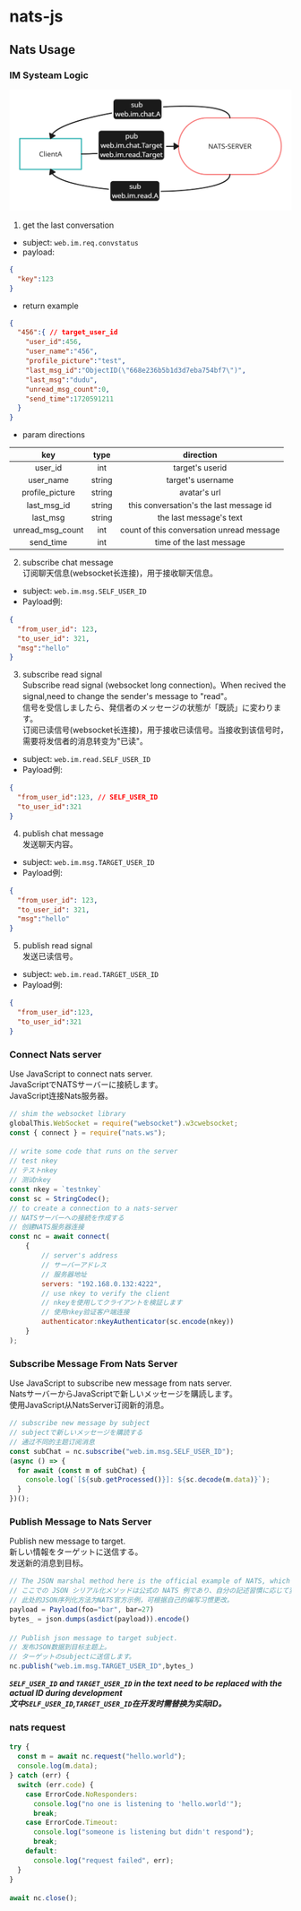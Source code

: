 # nats-js
## Nats Usage
### IM Systeam Logic
![image](./Untitled%20Workspace.png)
1. get the last conversation
* subject: `web.im.req.convstatus`
* payload:
```json
{
  "key":123
}
```
* return example
```json
{
  "456":{ // target_user_id
    "user_id":456,
    "user_name":"456", 
    "profile_picture":"test",
    "last_msg_id":"ObjectID(\"668e236b5b1d3d7eba754bf7\")",
    "last_msg":"dudu",
    "unread_msg_count":0,
    "send_time":1720591211
  }
}
```
* param directions

|key|type|direction|
|:-:|:-:|:-:|
|user_id|int|target's userid|
|user_name|string|target's username|
|profile_picture|string|avatar's url|
|last_msg_id|string|this conversation's the last message id|
|last_msg|string|the last message's text|
|unread_msg_count|int|count of this conversation unread message|
|send_time|int|time of the last message|

2. subscribe chat message  
订阅聊天信息(websocket长连接)，用于接收聊天信息。  
* subject: `web.im.msg.SELF_USER_ID`  
* Payload例:  
```json
{
  "from_user_id": 123,
  "to_user_id": 321,
  "msg":"hello"
}
```
3. subscribe read signal  
Subscribe read signal (websocket long connection)。When recived the signal,need to change the sender's message to "read"。  
信号を受信しましたら、発信者のメッセージの状態が「既読」に変わります。   
订阅已读信号(websocket长连接)，用于接收已读信号。当接收到该信号时，需要将发信者的消息转变为"已读"。  
* subject: `web.im.read.SELF_USER_ID`  
* Payload例:  
```json
{
  "from_user_id":123, // SELF_USER_ID
  "to_user_id":321
}
```
4. publish chat message  
发送聊天内容。  
* subject: `web.im.msg.TARGET_USER_ID`  
* Payload例:  
```json
{
  "from_user_id": 123,
  "to_user_id": 321,
  "msg":"hello"
}
```
5. publish read signal  
发送已读信号。  
* subject: `web.im.read.TARGET_USER_ID`  
* Payload例:  
```json
{
  "from_user_id":123,
  "to_user_id":321
}
```
### Connect Nats server
Use JavaScript to connect nats server.  
JavaScriptでNATSサーバーに接続します。  
JavaScript连接Nats服务器。  
```javascript
// shim the websocket library
globalThis.WebSocket = require("websocket").w3cwebsocket;
const { connect } = require("nats.ws");

// write some code that runs on the server
// test nkey
// テストnkey
// 测试nkey
const nkey = `testnkey`
const sc = StringCodec();
// to create a connection to a nats-server
// NATSサーバーへの接続を作成する
// 创建NATS服务器连接
const nc = await connect(
    {
        // server's address 
        // サーバーアドレス
        // 服务器地址
        servers: "192.168.0.132:4222",
        // use nkey to verify the client
        // nkeyを使用してクライアントを検証します
        // 使用nkey验证客户端连接
        authenticator:nkeyAuthenticator(sc.encode(nkey))
    }
);
```
### Subscribe Message From Nats Server
Use JavaScript to subscribe new message from nats server.  
NatsサーバーからJavaScriptで新しいメッセージを購読します。  
使用JavaScript从NatsServer订阅新的消息。
```javascript
// subscribe new message by subject
// subjectで新しいメッセージを購読する
// 通过不同的主题订阅消息
const subChat = nc.subscribe("web.im.msg.SELF_USER_ID");
(async () => {
  for await (const m of subChat) {
    console.log(`[${sub.getProcessed()}]: ${sc.decode(m.data)}`);
  }
})();
```
### Publish Message to Nats Server  
Publish new message to target.  
新しい情報をターゲットに送信する。  
发送新的消息到目标。  
```javascript
// The JSON marshal method here is the official example of NATS, which can be changed according to your own writing habits.
// ここでの JSON シリアル化メソッドは公式の NATS 例であり、自分の記述習慣に応じて変更できます。
// 此处的JSON序列化方法为NATS官方示例，可根据自己的编写习惯更改。
payload = Payload(foo="bar", bar=27)
bytes_ = json.dumps(asdict(payload)).encode()

// Publish json message to target subject.
// 发布JSON数据到目标主题上。
// ターゲットのsubjectに送信します。  
nc.publish("web.im.msg.TARGET_USER_ID",bytes_)
```
***`SELF_USER_ID` and `TARGET_USER_ID` in the text need to be replaced with the actual ID during development***  
***文中`SELF_USER_ID`,`TARGET_USER_ID`在开发时需替换为实际ID。***  
### nats request
```javascript
try {
  const m = await nc.request("hello.world");
  console.log(m.data);
} catch (err) {
  switch (err.code) {
    case ErrorCode.NoResponders:
      console.log("no one is listening to 'hello.world'");
      break;
    case ErrorCode.Timeout:
      console.log("someone is listening but didn't respond");
      break;
    default:
      console.log("request failed", err);
  }
}

await nc.close();
```